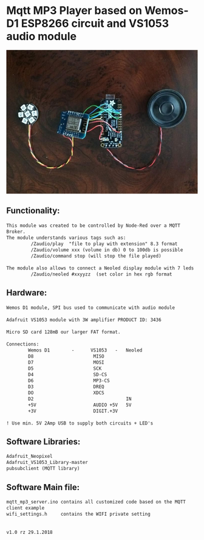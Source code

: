 # Mqtt MP3 Player based on Wemos-D1 ESP8266 circuit and VS1053 audio module

![alt text](https://github.com/rolfz/Mqtt_MP3_Server/blob/master/doc/IMG_6189.jpg)

## Functionality:

	This module was created to be controlled by Node-Red over a MQTT Broker.
	The module understands various tags such as:
			 /Zaudio/play  "file to play with extension" 8.3 format
			 /Zaudio/volume xxx (volume in db) 0 to 100db is possible
			 /Zaudio/command stop (will stop the file played)
			
	The module also allows to connect a Neoled display module with 7 leds
			 /Zaudio/neoled #xxyyzz  (set color in hex rgb format

## Hardware:
	Wemos D1 module, SPI bus used to communicate with audio module
	
	Adafruit VS1053 module with 3W amplifier PRODUCT ID: 3436
	
	Micro SD card 128mB our larger FAT format.
	
	Connections:
			Wemos D1		-      VS1053   -   Neoled
			D8						MISO
			D7						MOSI
			D5						SCK
			D4						SD-CS
			D6						MP3-CS
			D3						DREQ
			DO						XDCS
			D2									IN
			+5V						AUDIO +5V	5V
			+3V						DIGIT.+3V
	
	! Use min. 5V 2Amp USB to supply both circuits + LED's
		
## Software Libraries:

	Adafruit_Neopixel
	Adafruit_VS1053_Library-master
	pubsubclient (MQTT library)
	
## Software Main file:
	mqtt_mp3_server.ino contains all customized code based on the MQTT client example
	wifi_settings.h 	contains the WIFI private setting
	
	
	v1.0 rz 29.1.2018
	